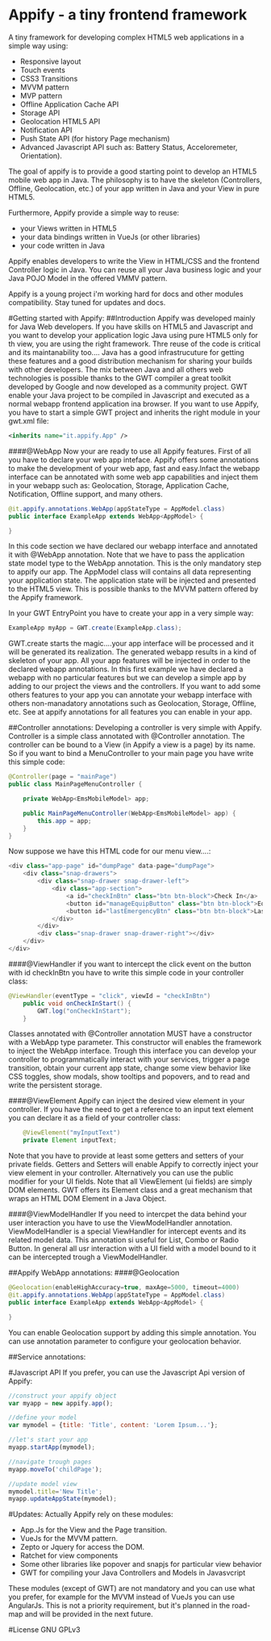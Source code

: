 # Appify - a tiny frontend framework
A tiny framework for developing complex HTML5 web applications in a simple way using:
 - Responsive layout
 - Touch events
 - CSS3 Transitions
 - MVVM pattern
 - MVP pattern
 - Offline Application Cache API
 - Storage API
 - Geolocation HTML5 API
 - Notification API
 - Push State API (for history Page mechanism)
 - Advanced Javascript API such as: Battery Status, Acceloremeter, Orientation).
 
The goal of appify is to provide a good starting point to develop an HTML5 mobile web app in Java.
The philosophy is to have the skeleton (Controllers, Offline, Geolocation, etc.) of your app written in Java and your View in pure HTML5.

Furthermore, Appify provide a simple way to reuse:
 - your Views written in HTML5
 - your  data bindings written in VueJs (or other libraries)
 - your code written in Java
 
Appify enables developers to write the View in HTML/CSS and the frontend Controller logic in Java.
You can reuse all your Java business logic and your Java POJO Model in the offered VMMV pattern.

Appify is a young project i'm working hard for docs and other modules compatibility. Stay tuned for updates and docs.

#Getting started with Appify:
##Introduction
Appify was developed mainly for Java Web developers. If you have skills on HTML5 and Javascript and you want to develop your application logic Java using pure HTML5 only for th view, you are using the right framework. Thre reuse of the code is critical and its maintanability too.... Java has a good infrastrucuture for getting these features and a good distribution mechanism for sharing your builds with other developers. The mix between Java and all others web technologies is possible thanks to the GWT compiler a great toolkit developed by Google and now developed as a community project. GWT enable your Java project to be compiled in Javascript and executed as a normal webapp frontend application ina  browser. If you want to use Appify, you have to start a simple GWT project and inherits the right module in your gwt.xml file:

``` xml
<inherits name="it.appify.App" />
``` 

####@WebApp
Now your are ready to use all Appify features. First of all you have to declare your web app inteface. Appify offers some annotations to make the development of your web app, fast and easy.Infact the webapp interface can be annotated with some web app capabilities and inject them in your webapp such as: Geolocation, Storage, Application Cache, Notification, Offline support, and many others.

``` java
@it.appify.annotations.WebApp(appStateType = AppModel.class)
public interface ExampleApp extends WebApp<AppModel> {

}
```
In this code section we have declared our webapp interface and annotated it with @WebApp annotation. Note that we have to pass the application state model type to the WebApp annotation. This is the only mandatory step to appify our app. The AppModel class will contains all data representing your application state. The application state will be injected and presented to the HTML5 view. This is possible thanks to the MVVM pattern offered by the Appify framework.

In your GWT EntryPoint you have to create your app in a very simple way:
``` java
ExampleApp myApp = GWT.create(ExampleApp.class);
``` 

GWT.create starts the magic....your app interface will be processed and it will be generated its realization. The generated webapp results in a kind of skeleton of your app. All your app features will be injected in order to the declared webapp annotations.
In this first example we have declared a webapp with no particular features but we can develop a simple app by adding to our project the views and the controllers. If you want to add some others features to your app you can annotate your webapp interface with others non-manadatory annotations such as Geolocation, Storage, Offline,  etc. See at appify annotations for all features you can enable in your app.

##Controller annotations:
Developing a controller is very simple with Appify. Controller is a simple class annotated with @Controller annotation. The controller can be bound to a View (in Appify a view is a page) by its name. So if you want to bind a MenuController to your main page you have write this simple code:

``` java
@Controller(page = "mainPage")
public class MainPageMenuController {

	private WebApp<EmsMobileModel> app;

	public MainPageMenuController(WebApp<EmsMobileModel> app) {
		this.app = app;
	}
}
``` 
Now suppose we have this HTML code for our menu view....:

``` java
<div class="app-page" id="dumpPage" data-page="dumpPage">
	<div class="snap-drawers">
		<div class="snap-drawer snap-drawer-left">
			<div class="app-section">
				<a id="checkInBtn" class="btn btn-block">Check In</a>
				<button id="manageEquipButton" class="btn btn-block">Equipments</button>
				<button id="lastEmergencyBtn" class="btn btn-block">Last Call</button>
			</div>
		</div>
		<div class="snap-drawer snap-drawer-right"></div>
	</div>
</div>
``` 
####@ViewHandler
if you want to intercept the click event on the button with id checkInBtn you have to write this simple code in your controller class:
``` java
@ViewHandler(eventType = "click", viewId = "checkInBtn")
	public void onCheckInStart() {
		GWT.log("onCheckInStart");
	}
``` 
Classes annotated with @Controller annotation MUST have a constructor with a WebApp type parameter. This constructor will enables the framework to inject the WebApp interface. Trough this interface you can develop your controller to programmatically interact with your services, trigger a page transition, obtain your current app state, change some view behavior like CSS toggles, show modals, show tooltips and popovers, and to read and write the persistent storage.

####@ViewElement
Appify can inject the desired view element in your controller. If you have the need to get a reference to an input text element you can declare it as a field of your controller class:

``` java
	@ViewElement("myInputText")
	private Element inputText;
``` 
Note that you have to provide at least some getters and setters of your private fields. Getters and Setters will enable Appify to correctly inject your view element in your controller. Alternatively you can use the public modifier for your UI fields. Note that all ViewElement (ui fields) are simply DOM elements. GWT offers its Element class and a great mechanism that wraps an HTML DOM Element in a Java Object.

####@ViewModelHandler
If you need to intercpet the data behind your user interaction you have to use the ViewModelHandler annotation. ViewModelHandler is a special ViewHandler for intercept events and its related model data. This annotation si useful for List, Combo or Radio Button. In general all usr interaction with a UI field with a model bound to it can be intercepted trough a ViewModelHandler.

##Appify WebApp annotations:
####@Geolocation

``` java
@Geolocation(enableHighAccuracy=true, maxAge=5000, timeout=4000)
@it.appify.annotations.WebApp(appStateType = AppModel.class)
public interface ExampleApp extends WebApp<AppModel> {

}
```

You can enable Geolocation support by adding this simple annotation. You can use annotation parameter to configure your geolocation behavior.

##Service annotations:

#Javascript API
If you prefer, you can use the Javascript Api version of Appify:
``` javascript
//construct your appify object
var myapp = new appify.app();

//define your model
var mymodel = {title: 'Title', content: 'Lorem Ipsum...'};

//let's start your app
myapp.startApp(mymodel);

//navigate trough pages
myapp.moveTo('childPage');

//update model view 
mymodel.title='New Title';
myapp.updateAppState(mymodel);
```
#Updates:
Actually Appify rely on these modules:
  - App.Js for the View and the Page transition.
  - VueJs for the MVVM pattern.
  - Zepto or Jquery for access the DOM.
  - Ratchet for view components
  - Some other libraries like popover and snapjs for particular view behavior 
  - GWT for compiling your Java Controllers and Models in Javasvcript

These modules (except of GWT) are not mandatory and you can use what you prefer, for example for the MVVM instead of VueJs you can use AngularJs. This is not a priority requirement, but it's planned in the road-map and will be provided in the next future.

#License 
GNU GPLv3

  
